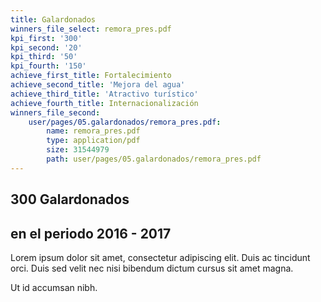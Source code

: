 ```yaml
---
title: Galardonados
winners_file_select: remora_pres.pdf
kpi_first: '300'
kpi_second: '20'
kpi_third: '50'
kpi_fourth: '150'
achieve_first_title: Fortalecimiento
achieve_second_title: 'Mejora del agua'
achieve_third_title: 'Atractivo turístico'
achieve_fourth_title: Internacionalización
winners_file_second:
    user/pages/05.galardonados/remora_pres.pdf:
        name: remora_pres.pdf
        type: application/pdf
        size: 31544979
        path: user/pages/05.galardonados/remora_pres.pdf
---
```


## 300 Galardonados
## en el periodo 2016 - 2017

Lorem ipsum dolor sit amet, consectetur adipiscing elit. Duis ac tincidunt orci. Duis sed velit nec nisi bibendum dictum cursus sit amet magna.

Ut id accumsan nibh.